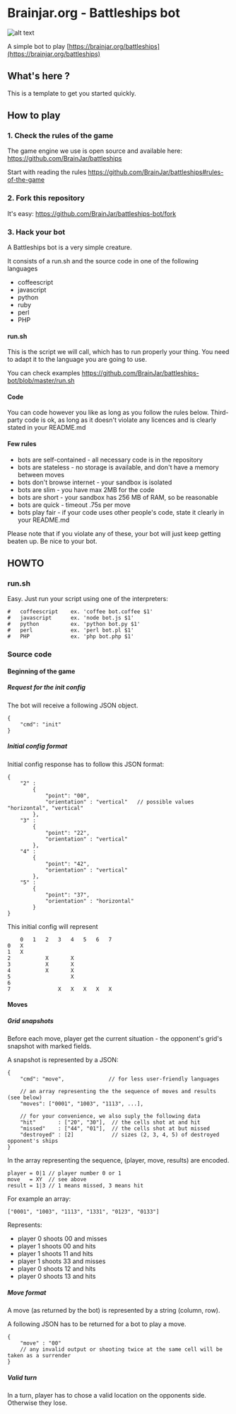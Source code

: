 # Brainjar.org - Battleships bot

![alt text](https://raw.github.com/BrainJar/battleships/master/resources/brainjar_org_logo_200.png "Logo Brainjar.org")

A simple bot to play [https://brainjar.org/battleships](https://brainjar.org/battleships)


## What's here ?

This is a template to get you started quickly.

## How to play

### 1. Check the rules of the game

The game engine we use is open source and available here: https://github.com/BrainJar/battleships

Start with reading the rules https://github.com/BrainJar/battleships#rules-of-the-game

### 2. Fork this repository

It's easy: https://github.com/BrainJar/battleships-bot/fork

### 3. Hack your bot

A Battleships bot is a very simple creature.

It consists of a run.sh and the source code in one of the following languages
- coffeescript
- javascript
- python
- ruby
- perl
- PHP

#### run.sh

This is the script we will call, which has to run properly your thing. You need to adapt it to the language you are going to use.

You can check examples https://github.com/BrainJar/battleships-bot/blob/master/run.sh


#### Code

You can code however you like as long as you follow the rules below. Third-party code is ok, as long as it doesn't violate any licences and is clearly stated in your README.md

#### Few rules

- bots are self-contained - all necessary code is in the repository
- bots are stateless - no storage is available, and don't have a memory between moves
- bots don't browse internet - your sandbox is isolated
- bots are slim - you have max 2MB for the code
- bots are short - your sandbox has 256 MB of RAM, so be reasonable
- bots are quick - timeout .75s per move
- bots play fair - if your code uses other people's code, state it clearly in your README.md

Please note that if you violate any of these, your bot will just keep getting beaten up. Be nice to your bot.

## HOWTO

### run.sh

Easy. Just run your script using one of the interpreters:

    #   coffeescript    ex. 'coffee bot.coffee $1'
    #   javascript      ex. 'node bot.js $1'
    #   python          ex. 'python bot.py $1'
    #   perl            ex. 'perl bot.pl $1'
    #   PHP             ex. 'php bot.php $1'

### Source code

#### Beginning of the game

##### Request for the init config

The bot will receive a following JSON object.

    {
        "cmd": "init"
    }

##### Initial config format

Initial config response has to follow this JSON format:

    {
        "2" :
            {
                "point": "00",
                "orientation" : "vertical"   // possible values "horizontal", "vertical"
            },
        "3" :
            {
                "point": "22",
                "orientation" : "vertical"
            },
        "4" :
            {
                "point": "42",
                "orientation" : "vertical"
            },
        "5" :
            {
                "point": "37",
                "orientation" : "horizontal"
            }
    }

This initial config will represent


        0   1   2   3   4   5   6   7
    0   X
    1   X
    2           X       X
    3           X       X
    4           X       X
    5                   X           
    6
    7               X   X   X   X   X


#### Moves

##### Grid snapshots

Before each move, player get the current situation - the opponent's grid's snapshot with marked fields.

A snapshot is represented by a JSON:

    {
        "cmd": "move",              // for less user-friendly languages

        // an array representing the the sequence of moves and results (see below)
        "moves": ["0001", "1003", "1113", ...],

        // for your convenience, we also suply the following data
        "hit"       : ["20", "30"],  // the cells shot at and hit
        "missed"    : ["44", "01"],  // the cells shot at but missed
        "destroyed" : [2]            // sizes (2, 3, 4, 5) of destroyed opponent's ships
    }

In the array representing the sequence, (player, move, results) are encoded.

    player = 0|1 // player number 0 or 1
    move   = XY  // see above
    result = 1|3 // 1 means missed, 3 means hit

For example an array:

    ["0001", "1003", "1113", "1331", "0123", "0133"]

Represents:
 - player 0 shoots 00 and misses
 - player 1 shoots 00 and hits
 - player 1 shoots 11 and hits
 - player 1 shoots 33 and misses
 - player 0 shoots 12 and hits
 - player 0 shoots 13 and hits


##### Move format

A move (as returned by the bot) is represented by a string (column, row).

A following JSON has to be returned for a bot to play a move.

    {
        "move" : "00"
        // any invalid output or shooting twice at the same cell will be taken as a surrender
    }



##### Valid turn

In a turn, player has to chose a valid location on the opponents side. Otherwise they lose.
